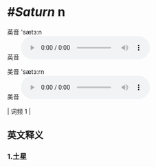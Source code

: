 # ***\#Saturn*** n
英音 'sætɜːn  
英音
<audio src="./media/Saturn1.aac" controls="controls"></audio>

美音 'sætɜːrn  
美音
<audio src="./media/Saturn2.aac" controls="controls"></audio>



| 词频 1 |  

英文释义
---
### 1.**土星**  


